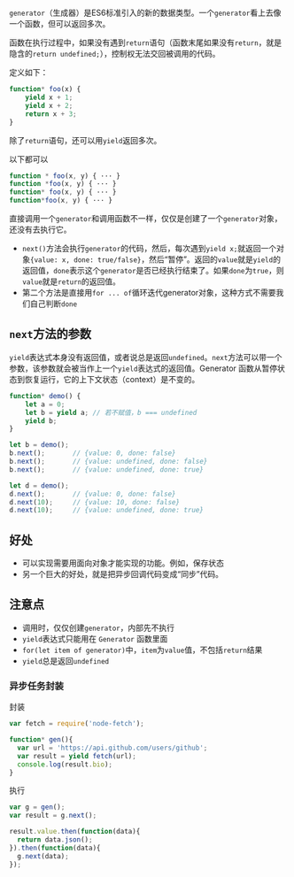 #

`generator`（生成器）是ES6标准引入的新的数据类型。一个`generator`看上去像一个函数，但可以返回多次。

函数在执行过程中，如果没有遇到`return`语句（函数末尾如果没有`return`，就是隐含的`return undefined;`），控制权无法交回被调用的代码。

定义如下：

```js
function* foo(x) {
    yield x + 1;
    yield x + 2;
    return x + 3;
}
```

除了`return`语句，还可以用`yield`返回多次。

以下都可以

```js
function * foo(x, y) { ··· }
function *foo(x, y) { ··· }
function* foo(x, y) { ··· }
function*foo(x, y) { ··· }
```

直接调用一个`generator`和调用函数不一样，仅仅是创建了一个`generator`对象，还没有去执行它。

- `next()`方法会执行`generator`的代码，然后，每次遇到`yield x;`就返回一个对象`{value: x, done: true/false}`，然后“暂停”。返回的`value`就是`yield`的返回值，`done`表示这个`generator`是否已经执行结束了。如果`done`为`true`，则`value`就是`return`的返回值。
- 第二个方法是直接用`for ... of`循环迭代generator对象，这种方式不需要我们自己判断`done`

## `next`方法的参数

`yield`表达式本身没有返回值，或者说总是返回`undefined`。`next`方法可以带一个参数，该参数就会被当作上一个`yield`表达式的返回值。Generator 函数从暂停状态到恢复运行，它的上下文状态（context）是不变的。

```js
function* demo() {
    let a = 0;
    let b = yield a; // 若不赋值，b === undefined
    yield b;
}

let b = demo();
b.next();       // {value: 0, done: false}
b.next();       // {value: undefined, done: false}
b.next();       // {value: undefined, done: true}

let d = demo();
d.next();       // {value: 0, done: false}
d.next(10);     // {value: 10, done: false}
d.next(10);     // {value: undefined, done: true}
```

## 好处

- 可以实现需要用面向对象才能实现的功能。例如，保存状态
- 另一个巨大的好处，就是把异步回调代码变成“同步”代码。

## 注意点

- 调用时，仅仅创建`generator`，内部先不执行
- `yield`表达式只能用在 `Generator` 函数里面
- `for(let item of generator)`中，`item`为`value`值，不包括`return`结果
- `yield`总是返回`undefined`

### 异步任务封装

封装

```js
var fetch = require('node-fetch');

function* gen(){
  var url = 'https://api.github.com/users/github';
  var result = yield fetch(url);
  console.log(result.bio);
}
```

执行

```js
var g = gen();
var result = g.next();

result.value.then(function(data){
  return data.json();
}).then(function(data){
  g.next(data);
});
```
